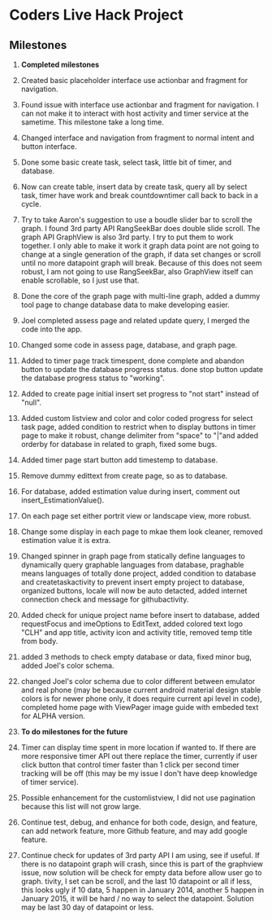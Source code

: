 # Coders Live Hack Project  

## Milestones  

1. **Completed milestones**  
  1. Created basic placeholder interface use actionbar and fragment for navigation.
  2. Found issue with interface use actionbar and fragment for navigation. I can not make it to interact with host  activity and timer service at the sametime. This milestone take a long time.
  3. Changed interface and navigation from fragment to normal intent and button interface.
  4. Done some basic create task, select task, little bit of timer, and database. 
  5. Now can create table, insert data by create task, query all by select task, timer have work and break countdowntimer call back to back in a cycle.
  6. Try to take Aaron's suggestion to use a boudle slider bar to scroll the graph. I found 3rd party API RangSeekBar does double slide scroll. The graph API GraphView is also 3rd party. I try to put them to work together. I only able to make it work it graph data point are not going to change at a single generation of the graph, if data set changes or scroll until no more datapoint graph will break. Because of this does not seem robust, I am not going to use RangSeekBar, also GraphView itself can enable scrollable, so I just use that.
  7. Done the core of the graph page with multi-line graph, added a dummy tool page to change database data to make developing easier.
  8. Joel completed assess page and related update query, I merged the code into the app.
  9. Changed some code in assess page, database, and graph page.
  10. Added to timer page track timespent, done complete and abandon button to update the database progress status. done stop button update the database progress status to "working".
  11. Added to create page initial insert set progress to "not start" instead of "null".
  12. Added custom listview and color and color coded progress for select task page, added condition to restrict when to display buttons in timer page to make it robust, change delimiter from "space" to "|"and added orderby for database in related to graph, fixed some bugs.
  13. Added timer page start button add timestemp to database.
  14. Remove dummy edittext from create page, so as to database.
  15. For database, added estimation value during insert, comment out insert_EstimationValue().
  16. On each page set either portrit view or landscape view, more robust.
  17. Change some display in each page to mkae them look cleaner, removed estimation value it is extra.
  18. Changed spinner in graph page from statically define languages to dynamically query graphable languages from database, praghable means languages of totally done project, added condition to database and createtaskactivity to prevent insert empty project to database, organized buttons, locale will now be auto detacted, added internet connection check and message for githubactivity.
  19. Added check for unique project name before insert to database, added requestFocus and imeOptions to EditText, added colored text logo "CLH" and app title, activity icon and activity title, removed temp title from body.
  20. added 3 methods to check empty database or data, fixed minor bug, added Joel's color schema.
  21. changed Joel's color schema due to color different between emulator and real phone (may be because current android material design stable colors is for newer phone only, it does require current api level in code), completed home page with ViewPager image guide with embeded text for ALPHA version.


2. **To do milestones for the future**  
  1. Timer can display time spent in more location if wanted to. If there are more responsive timer API out there replace the timer, currently if user click button that control timer faster than 1 click per second timer tracking will be off (this may be my issue I don't have deep knowledge of timer service).
  2. Possible enhancement for the customlistview, I did not use pagination because this list will not grow large.
  3. Continue test, debug, and enhance for both code, design, and feature, can add network feature, more Github feature, and may add google feature.
  4. Continue check for updates of 3rd party API I am using, see if useful. If there is no datapoint graph will crash, since this is part of the graphview issue, now solution will be check for empty data before allow user go to graph. tivity, I set can be scroll, and the last 10 datapoint or all if less, this looks ugly if 10 data, 5 happen in January 2014, another 5 happen in January 2015, it will be hard / no way to select the datapoint. Solution may be last 30 day of datapoint or less.
